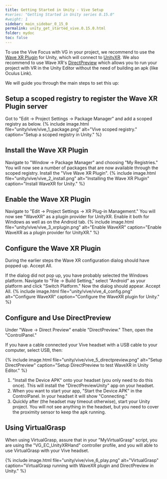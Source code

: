 ```yaml
---
title: Getting Started in Unity - Vive Setup
#series: "Getting Started in Unity series 0.15.0"
#weight: 1
sidebar: main_sidebar_0_15_0
permalink: unity_get_started_vive.0.15.0.html
folder: mydoc
toc: false
---
```


To use the Vive Focus with VG in your project, we recommend to use the [Wave XR Plugin](https://hub.vive.com/storage/docs/en-us/UnityXR/UnityXRGettingStart.html) for Unity, which will connect to [UnityXR](https://docs.unity3d.com/Manual/XR.html). We also recommend to use Wave XR's [DirectPreview](https://hub.vive.com/storage/docs/zh-tw/UnityXR/UnityXRDirectPreview.html) which allows you to run your project with VR in the Unity Editor without the need of building an apk (like Oculus Link).

We will guide you through the main steps to set this up:

## Setup a scoped registry to register the Wave XR Plugin server

Got to "Edit -> Project Settings -> Package Manager" and add a scoped registry as below.
{% include image.html file="unity/vive/vive_1_package.png" alt="Vive scoped registry." caption="Setup a scoped registry in Unity." %}

## Install the Wave XR Plugin

Navigate to "Window -> Package Manager" and choosing "My Registries." You will now see a number of packages that are now available through the scoped registry. Install the "Vive Wave XR Plugin".
{% include image.html file="unity/vive/vive_2_install.png" alt="Installing the Wave XR Plugin" caption="Install WaveXR for Unity." %}

## Enable the Wave XR Plugin

Navigate to "Edit -> Project Settings -> XR Plug-in Management." You will now see "WaveXR" as a plugin provider for UnityXR. Enable it both for Windows as well as on the Android tab.
{% include image.html file="unity/vive/vive_3_xrplugin.png" alt="Enable WaveXR" caption="Enable WaveXR as a plugin provider for UnityXR." %}

## Configure the Wave XR Plugin

During the earlier steps the Wave XR configuration dialog should have popped up. Accept All. 

If the dialog did not pop up, you have probably selected the Windows platform. Navigate to "File -> Build Setting," select "Android" as your platform and click "Switch Platform." Now the dialog should appear. Accept All. 
{% include image.html file="unity/vive/vive_4_config.png" alt="Configure WaveXR" caption="Configure the WaveXR plugin for Unity." %}

## Configure and Use DirectPreview

Under "Wave -> Direct Preview" enable "DirectPreview." Then, open the "ControlPanel."

If you have a cable connected your Vive headset with a USB cable to your computer, select USB, then:

{% include image.html file="unity/vive/vive_5_directpreview.png" alt="Setup DirectPreview" caption="Setup DirectPreview to test WaveXR in Unity Editor." %}

1. "Install the Device APK" onto your headset (you only need to do this once). This will install the "DirectPreviewUnity" app on your headset.
2. When you want to start your app, "Start the Device APK" in the ControlPanel. In your headset it will show "Connecting."
3. Quickly after (the headset may timeout otherwise), start your Unity project. You will not see anything in the headset, but you need to cover the proximity sensor to keep the apk running.

## Using VirtualGrasp

When using VirtualGrasp, assure that in your "MyVirtualGrasp" script, you are using the "VG_EC_UnityXRHand" controller profile, and you will able to use VirtualGrasp with your Vive headset.

{% include image.html file="unity/vive/vive_6_play.png" alt="VirtualGrasp" caption="VirtualGrasp running with WaveXR plugin and DirectPreview in Unity." %}
